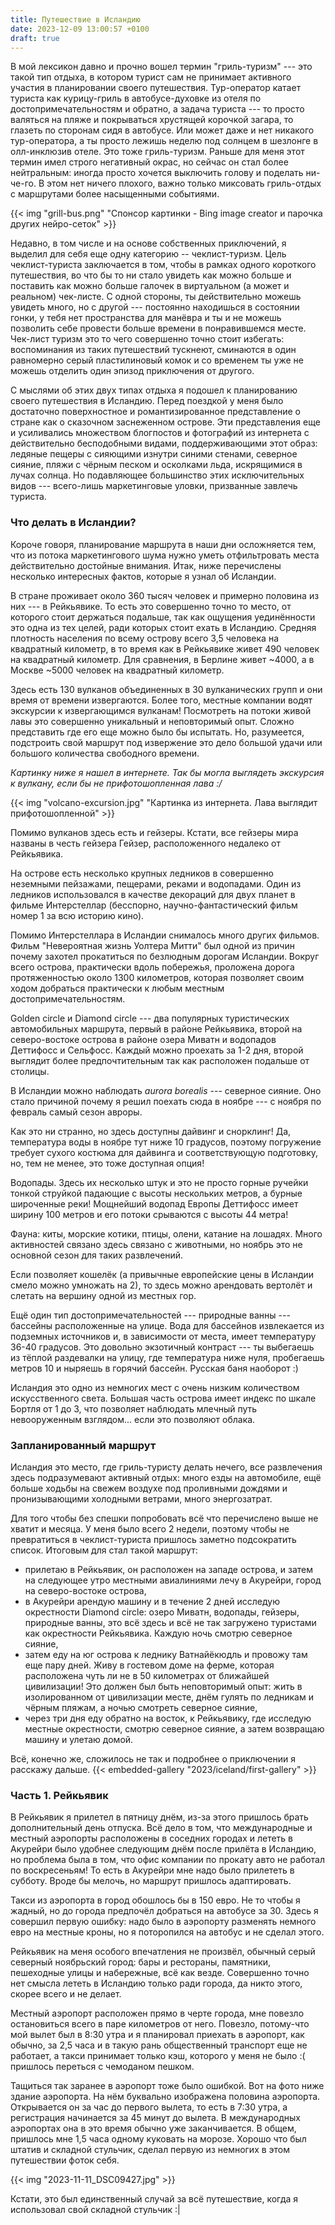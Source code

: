 ```yaml
---
title: Путешествие в Исландию
date: 2023-12-09 13:00:57 +0100
draft: true
---
```

В мой лексикон давно и прочно вошел термин "гриль-туризм" --- это такой тип отдыха, в котором турист сам не принимает активного участия в планировании своего путешествия. Тур-оператор катает туриста как курицу-гриль в автобусе-духовке из отеля по достопримечательностям и обратно, а задача туриста --- то просто валяться на пляже и покрываться хрустящей корочкой загара, то глазеть по сторонам сидя в автобусе. Или может даже и нет никакого тур-оператора, а ты просто лежишь неделю под солнцем в шезлонге в олл-инклюзив отеле. Это тоже гриль-туризм. Раньше для меня этот термин имел строго негативный окрас, но сейчас он стал более нейтральным: иногда просто хочется выключить голову и поделать ни-че-го. В этом нет ничего плохого, важно только миксовать гриль-отдых с маршрутами более насыщенными событиями.

{{< img "grill-bus.png" "Спонсор картинки - Bing image creator и парочка других нейро-сеток" >}}

Недавно, в том числе и на основе собственных приключений, я выделил для себя еще одну категорию -- чеклист-туризм. Цель чеклист-туриста заключается в том, чтобы в рамках одного короткого путешествия, во что бы то ни стало увидеть как можно больше и поставить как можно больше галочек в виртуальном (а может и реальном) чек-листе. С одной стороны, ты действительно можешь увидеть много, но с другой --- постоянно находишься в состоянии гонки, у тебя нет пространства для манёвра и ты и не можешь позволить себе провести больше времени в понравившемся месте. Чек-лист туризм это то чего совершенно точно стоит избегать: воспоминания из таких путешествий тускнеют, сминаются в один равномерно серый пластилиновый комок и со временем ты уже не можешь отделить один эпизод приключения от другого.

С мыслями об этих двух типах отдыха я подошел к планированию своего путешествия в Исландию. Перед поездкой у меня было достаточно поверхностное и романтизированное представление о стране как о сказочном заснеженном острове. Эти представления еще и усиливались множеством блогпостов и фотографий из интернета с действительно бесподобными видами, поддерживающими этот образ: ледяные пещеры с сияющими изнутри синими стенами, северное сияние, пляжи с чёрным песком и осколками льда, искрящимися в лучах солнца. Но подавляющее большинство этих исключительных видов --- всего-лишь маркетинговые уловки, призванные завлечь туриста. 

### Что делать в Исландии?
Короче говоря, планирование маршрута в наши дни осложняется тем, что из потока маркетингового шума нужно уметь отфильтровать места действительно достойные внимания. Итак, ниже перечислены несколько интересных фактов, которые я узнал об Исландии.

В стране проживает около 360 тысяч человек и примерно половина из них --- в Рейкьявике. То есть это совершенно точно то место, от которого стоит держаться подальше, так как ощущения уединённости это одна из тех целей, ради которых стоит ехать в Исландию. Средняя плотность населения по всему острову всего 3,5 человека на квадратный километр, в то время как в Рейкьявике живет 490 человек на квадратный километр. Для сравнения, в Берлине живет ~4000, а в Москве ~5000 человек на квадратный километр.

Здесь есть 130 вулканов объединенных в 30 вулканических групп и они время от времени извергаются. Более того, местные компании водят экскурсии к извергающимся вулканам! Посмотреть на потоки живой лавы это совершенно уникальный и неповторимый опыт. Сложно представить где его еще можно было бы испытать. Но, разумеется, подстроить свой маршрут под извержение это дело большой удачи или большого количества свободного времени.

_Картинку ниже я нашел в интернете. Так бы могла выглядеть экскурсия к вулкану, если бы не прифотошопленная лава :/_

{{< img "volcano-excursion.jpg" "Картинка из интернета. Лава выглядит прифотошопленной" >}}

Помимо вулканов здесь есть и гейзеры. Кстати, все гейзеры мира названы в честь гейзера Гейзер, расположенного недалеко от Рейкьявика.

На острове есть несколько крупных ледников в совершенно неземными пейзажами, пещерами, реками и водопадами. Один из ледников использовался в качестве декораций для двух планет в фильме Интерстеллар (бесспорно, научно-фантастический фильм номер 1 за всю историю кино).

Помимо Интерстеллара в Исландии снималось много других фильмов. Фильм "Невероятная жизнь Уолтера Митти" был одной из причин почему захотел прокатиться по безлюдным дорогам Исландии. Вокруг всего острова, практически вдоль побережья, проложена дорога протяженностью около 1300 километров, которая позволяет своим ходом добраться практически к любым местным достопримечательностям.

Golden circle и Diamond circle --- два популярных туристических автомобильных маршрута, первый в районе Рейкьявика, второй на северо-востоке острова в районе озера Миватн и водопадов Деттифосс и Сельфосс. Каждый можно проехать за 1-2 дня, второй выглядит более предпочтительным так как расположен подальше от столицы.

В Исландии можно наблюдать _aurora borealis_ --- северное сияние. Оно стало причиной почему я решил поехать сюда в ноябре --- с ноября по февраль самый сезон авроры.

Как это ни странно, но здесь доступны дайвинг и снорклинг! Да, температура воды в ноябре тут ниже 10 градусов, поэтому погружение требует сухого костюма для дайвинга и соответствующую подготовку, но, тем не менее, это тоже доступная опция!

Водопады. Здесь их несколько штук и это не просто горные ручейки тонкой струйкой падающие с высоты нескольких метров, а бурные широченные реки! Мощнейший водопад Европы Деттифосс имеет ширину 100 метров и его потоки срываются с высоты 44 метра!

Фауна: киты, морские котики, птицы, олени, катание на лошадях. Много активностей связано здесь связано с животными, но ноябрь это не основной сезон для таких развлечений.

Если позволяет кошелёк (а привычные европейские цены в Исландии смело можно умножать на 2), то здесь можно арендовать вертолёт и слетать на вершину одной из местных гор.

Ещё один тип достопримечательностей --- природные ванны --- бассейны расположенные на улице. Вода для бассейнов извлекается из подземных источников и, в зависимости от места, имеет температуру 36-40 градусов. Это довольно экзотичный контраст --- ты выбегаешь из тёплой раздевалки на улицу, где температура ниже нуля, пробегаешь метров 10 и ныряешь в горячий бассейн. Русская баня наоборот :)

Исландия это одно из немногих мест с очень низким количеством искусственного света. Большая часть острова имеет индекс по шкале Бортля от 1 до 3, что позволяет наблюдать млечный путь невооруженным взглядом... если это позволяют облака.

### Запланированный маршрут
Исландия это место, где гриль-туристу делать нечего, все развлечения здесь подразумевают активный отдых: много езды на автомобиле, ещё больше ходьбы на свежем воздухе под проливными дождями и пронизывающими холодными ветрами, много энергозатрат.

Для того чтобы без спешки попробовать всё что перечислено выше не хватит и месяца. У меня было всего 2 недели, поэтому чтобы не превратиться в чеклист-туриста пришлось заметно подсократить список. Итоговым для стал такой маршрут:
- прилетаю в Рейкьявик, он расположен на западе острова, и затем на следующее утро местными авиалиниями лечу в Акурейри, город на северо-востоке острова,
- в Акурейри арендую машину и в течение 2 дней исследую окрестности Diamond circle: озеро Миватн, водопады, гейзеры, природные ванны, это всё здесь и всё не так загружено туристами как окрестности Рейкьявика. Каждую ночь смотрю северное сияние,
- затем еду на юг острова к леднику Ватнайёкюдль и провожу там еще пару дней. Живу в гостевом доме на ферме, которая расположена чуть ли не в 50 километрах от ближайшей цивилизации! Это должен был быть неповторимый опыт: жить в изолированном от цивилизации месте, днём гулять по ледникам и чёрным пляжам, а ночью смотреть северное сияние,
- через три дня еду обратно на восток, к Рейкьявику, где исследую местные окрестности, смотрю северное сияние, а затем возвращаю машину и улетаю домой.

Всё, конечно же, сложилось не так и подробнее о приключении я расскажу дальше.
{{< embedded-gallery "2023/iceland/first-gallery" >}}
<!--more-->

### Часть 1. Рейкьявик
В Рейкьявик я прилетел в пятницу днём, из-за этого пришлось брать дополнительный день отпуска. Всё дело в том, что международные и местный аэропорты расположены в соседних городах и лететь в Акурейри было удобнее следующим днём после прилёта в Исландию, но проблема была в том, что офис компании по прокату авто не работал по воскресеньям! То есть в Акурейри мне надо было прилететь в субботу. Вроде бы мелочь, но маршрут пришлось адаптировать.

Такси из аэропорта в город обошлось бы в 150 евро. Не то чтобы я жадный, но до города предпочёл добраться на автобусе за 30. Здесь я совершил первую ошибку: надо было в аэропорту разменять немного евро на местные кроны, но я поторопился на автобус и не сделал этого. 

Рейкьявик на меня особого впечатления не произвёл, обычный серый северный ноябрьский город: бары и рестораны, памятники, пешеходные улицы и набережные, всё как везде. Совершенно точно нет смысла лететь в Исландию только ради города, да никто этого, скорее всего и не делает. 

Местный аэропорт расположен прямо в черте города, мне повезло остановиться всего в паре километров от него. Повезло, потому-что мой вылет был в 8:30 утра и я планировал приехать в аэропорт, как обычно, за 2,5 часа и в такую рань общественный транспорт еще не работает, а такси принимает только кэш, которого у меня не было :( пришлось переться с чемоданом пешком.

Тащиться так заранее в аэропорт тоже было ошибкой. Вот на фото ниже здание аэропорта. На нём буквально изображена половина аэропорта. Открывается он за час до первого вылета, то есть в 7:30 утра, а регистрация начинается за 45 минут до вылета. В международных аэропортах она в это время обычно уже заканчивается. В общем, пришлось мне 1,5 часа одному куковать на морозе. Хорошо что был штатив и складной стульчик, сделал первую из немногих в этом путешествии фоток себя.

{{< img "2023-11-11_DSC09427.jpg" >}}

Кстати, это был единственный случай за всё путешествие, когда я использовал свой складной стульчик :|

